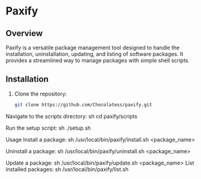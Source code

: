 # Paxify

## Overview

Paxify is a versatile package management tool designed to handle the installation, uninstallation, updating, and listing of software packages. It provides a streamlined way to manage packages with simple shell scripts.
## Installation


1. Clone the repository:
   ```sh
   git clone https://github.com/Chocolatess/paxify.git


Navigate to the scripts directory:
sh
cd paxify/scripts




Run the setup script:
sh
./setup.sh


Usage
Install a package:
sh
/usr/local/bin/paxify/install.sh <package_name>



Uninstall a package:
sh
/usr/local/bin/paxify/uninstall.sh <package_name>


Update a package:
sh
/usr/local/bin/paxify/update.sh <package_name>
List installed packages:
sh
/usr/local/bin/paxify/list.sh